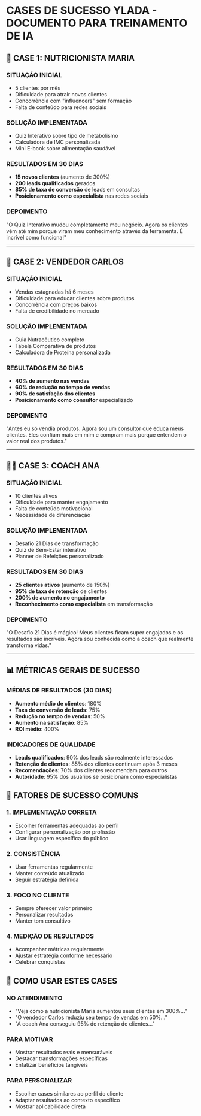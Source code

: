 # CASES DE SUCESSO YLADA - DOCUMENTO PARA TREINAMENTO DE IA

## 🧬 CASE 1: NUTRICIONISTA MARIA

### SITUAÇÃO INICIAL
- 5 clientes por mês
- Dificuldade para atrair novos clientes
- Concorrência com "influencers" sem formação
- Falta de conteúdo para redes sociais

### SOLUÇÃO IMPLEMENTADA
- Quiz Interativo sobre tipo de metabolismo
- Calculadora de IMC personalizada
- Mini E-book sobre alimentação saudável

### RESULTADOS EM 30 DIAS
- **15 novos clientes** (aumento de 300%)
- **200 leads qualificados** gerados
- **85% de taxa de conversão** de leads em consultas
- **Posicionamento como especialista** nas redes sociais

### DEPOIMENTO
"O Quiz Interativo mudou completamente meu negócio. Agora os clientes vêm até mim porque viram meu conhecimento através da ferramenta. É incrível como funciona!"

---

## 💼 CASE 2: VENDEDOR CARLOS

### SITUAÇÃO INICIAL
- Vendas estagnadas há 6 meses
- Dificuldade para educar clientes sobre produtos
- Concorrência com preços baixos
- Falta de credibilidade no mercado

### SOLUÇÃO IMPLEMENTADA
- Guia Nutracêutico completo
- Tabela Comparativa de produtos
- Calculadora de Proteína personalizada

### RESULTADOS EM 30 DIAS
- **40% de aumento nas vendas**
- **60% de redução no tempo de vendas**
- **90% de satisfação dos clientes**
- **Posicionamento como consultor** especializado

### DEPOIMENTO
"Antes eu só vendia produtos. Agora sou um consultor que educa meus clientes. Eles confiam mais em mim e compram mais porque entendem o valor real dos produtos."

---

## 🏃‍♀️ CASE 3: COACH ANA

### SITUAÇÃO INICIAL
- 10 clientes ativos
- Dificuldade para manter engajamento
- Falta de conteúdo motivacional
- Necessidade de diferenciação

### SOLUÇÃO IMPLEMENTADA
- Desafio 21 Dias de transformação
- Quiz de Bem-Estar interativo
- Planner de Refeições personalizado

### RESULTADOS EM 30 DIAS
- **25 clientes ativos** (aumento de 150%)
- **95% de taxa de retenção** de clientes
- **200% de aumento no engajamento**
- **Reconhecimento como especialista** em transformação

### DEPOIMENTO
"O Desafio 21 Dias é mágico! Meus clientes ficam super engajados e os resultados são incríveis. Agora sou conhecida como a coach que realmente transforma vidas."

---

## 📊 MÉTRICAS GERAIS DE SUCESSO

### MÉDIAS DE RESULTADOS (30 DIAS)
- **Aumento médio de clientes**: 180%
- **Taxa de conversão de leads**: 75%
- **Redução no tempo de vendas**: 50%
- **Aumento na satisfação**: 85%
- **ROI médio**: 400%

### INDICADORES DE QUALIDADE
- **Leads qualificados**: 90% dos leads são realmente interessados
- **Retenção de clientes**: 85% dos clientes continuam após 3 meses
- **Recomendações**: 70% dos clientes recomendam para outros
- **Autoridade**: 95% dos usuários se posicionam como especialistas

## 🎯 FATORES DE SUCESSO COMUNS

### 1. IMPLEMENTAÇÃO CORRETA
- Escolher ferramentas adequadas ao perfil
- Configurar personalização por profissão
- Usar linguagem específica do público

### 2. CONSISTÊNCIA
- Usar ferramentas regularmente
- Manter conteúdo atualizado
- Seguir estratégia definida

### 3. FOCO NO CLIENTE
- Sempre oferecer valor primeiro
- Personalizar resultados
- Manter tom consultivo

### 4. MEDIÇÃO DE RESULTADOS
- Acompanhar métricas regularmente
- Ajustar estratégia conforme necessário
- Celebrar conquistas

## 🎯 COMO USAR ESTES CASES

### NO ATENDIMENTO
- "Veja como a nutricionista Maria aumentou seus clientes em 300%..."
- "O vendedor Carlos reduziu seu tempo de vendas em 50%..."
- "A coach Ana conseguiu 95% de retenção de clientes..."

### PARA MOTIVAR
- Mostrar resultados reais e mensuráveis
- Destacar transformações específicas
- Enfatizar benefícios tangíveis

### PARA PERSONALIZAR
- Escolher cases similares ao perfil do cliente
- Adaptar resultados ao contexto específico
- Mostrar aplicabilidade direta
